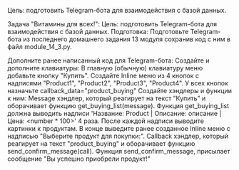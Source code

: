 Цель: подготовить Telegram-бота для взаимодействия с базой данных.

Задача "Витамины для всех!":
Цель: подготовить Telegram-бота для взаимодействия с базой данных.
Подготовка:
Подготовьте Telegram-бота из последнего домашнего задания 13 модуля сохранив код с ним в файл module_14_3.py.

Дополните ранее написанный код для Telegram-бота:
Создайте и дополните клавиатуры:
В главную (обычную) клавиатуру меню добавьте кнопку "Купить".
Создайте Inline меню из 4 кнопок с надписями "Product1", "Product2", "Product3", "Product4". У всех кнопок назначьте callback_data="product_buying"
Создайте хэндлеры и функции к ним:
Message хэндлер, который реагирует на текст "Купить" и оборачивает функцию get_buying_list(message).
Функция get_buying_list должна выводить надписи 'Название: Product<number> | Описание: описание <number> | Цена: <number * 100>' 4 раза. После каждой надписи выводите картинки к продуктам. В конце выведите ранее созданное Inline меню с надписью "Выберите продукт для покупки:".
Callback хэндлер, который реагирует на текст "product_buying" и оборачивает функцию send_confirm_message(call).
Функция send_confirm_message, присылает сообщение "Вы успешно приобрели продукт!"
